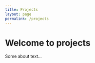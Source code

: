 ```yaml
---
title: Projects
layout: page
permalink: /projects
---
```


# Welcome to projects
Some about text...
